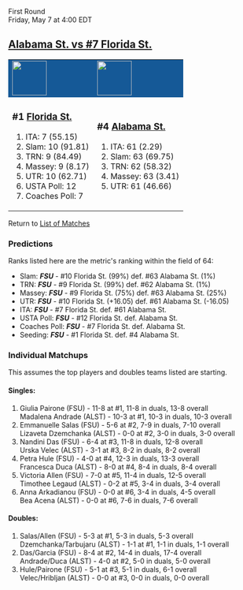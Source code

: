 First Round  
Friday, May 7 at 4:00 EDT
## [Alabama St. vs #7 Florida St.](https://www.ncaa.com/game/5833671) 

<table>  
<tr style="background-color: #155997 !important"><td><a href="../index.md"><a href="../index.md"><img src="https://www.ncaa.com/sites/default/files/images/logos/schools/f/florida-st.70.png" width="70" height="70" /></a></a></td><td><a href="../index.md"><a href="../index.md"><img src="https://www.ncaa.com/sites/default/files/images/logos/schools/a/alabama-st.70.png" width="70" height="70" /></a></a></td></tr>
<tr><td>  

<h3>#1 <a href="../index.md">Florida St.</a></h3>  

<ol>  
<li>ITA: 7 (55.15)</li>  
<li>Slam: 10 (91.81)</li>  
<li>TRN: 9 (84.49)</li>  
<li>Massey: 9 (8.17)</li>  
<li>UTR: 10 (62.71)</li>  
<li>USTA Poll: 12</li>  
<li>Coaches Poll: 7</li>  
</ol>  

</td><td>  

<h3>#4 <a href="../index.md">Alabama St.</a></h3>  

<ol>  
<li>ITA: 61 (2.29)</li>  
<li>Slam: 63 (69.75)</li>  
<li>TRN: 62 (58.32)</li>  
<li>Massey: 63 (3.41)</li>  
<li>UTR: 61 (46.66)</li>  
</ol>  

</td></tr></table>  

Return to [List of Matches](../index.md)  

### Predictions  

Ranks listed here are the metric's ranking within the field of 64:  
- Slam: ***FSU*** - #10 Florida St. (99%) def. #63 Alabama St. (1%)  
- TRN: ***FSU*** - #9 Florida St. (99%) def. #62 Alabama St. (1%)  
- Massey: ***FSU*** - #9 Florida St. (75%) def. #63 Alabama St. (25%)  
- UTR: ***FSU*** - #10 Florida St. (+16.05) def. #61 Alabama St. (-16.05)  
- ITA: ***FSU*** - #7 Florida St. def. #61 Alabama St.  
- USTA Poll: ***FSU*** - #12 Florida St. def. Alabama St.  
- Coaches Poll: ***FSU*** - #7 Florida St. def. Alabama St.  
- Seeding: ***FSU*** - #1 Florida St. def. #4 Alabama St.  

### Individual Matchups  

This assumes the top players and doubles teams listed are starting.  

#### Singles:  
1. Giulia Pairone (FSU) - 11-8 at #1, 11-8 in duals, 13-8 overall  
   Madalena Andrade (ALST) - 10-3 at #1, 10-3 in duals, 10-3 overall
2. Emmanuelle Salas (FSU) - 5-6 at #2, 7-9 in duals, 7-10 overall  
   Lizaveta Dzemchanka (ALST) - 0-0 at #2, 3-0 in duals, 3-0 overall
3. Nandini Das (FSU) - 6-4 at #3, 11-8 in duals, 12-8 overall  
   Urska Velec (ALST) - 3-1 at #3, 8-2 in duals, 8-2 overall
4. Petra Hule (FSU) - 4-0 at #4, 12-3 in duals, 13-3 overall  
   Francesca Duca (ALST) - 8-0 at #4, 8-4 in duals, 8-4 overall
5. Victoria Allen (FSU) - 7-0 at #5, 11-4 in duals, 12-5 overall  
   Timothee Legaud (ALST) - 0-2 at #5, 3-4 in duals, 3-4 overall
6. Anna Arkadianou (FSU) - 0-0 at #6, 3-4 in duals, 4-5 overall  
   Bea Acena (ALST) - 0-0 at #6, 7-6 in duals, 7-6 overall

#### Doubles:  
1. Salas/Allen (FSU) - 5-3 at #1, 5-3 in duals, 5-3 overall  
   Dzemchanka/Tarbujaru (ALST) - 1-1 at #1, 1-1 in duals, 1-1 overall
2. Das/Garcia (FSU) - 8-4 at #2, 14-4 in duals, 17-4 overall  
   Andrade/Duca (ALST) - 4-0 at #2, 5-0 in duals, 5-0 overall
3. Hule/Pairone (FSU) - 5-1 at #3, 5-1 in duals, 6-1 overall  
   Velec/Hribljan (ALST) - 0-0 at #3, 0-0 in duals, 0-0 overall